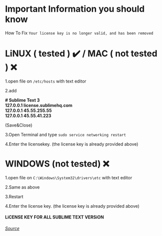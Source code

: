 # Important Information you should know
How To Fix `Your license key is no longer valid, and has been removed`
# LiNUX ( tested ) ✔️ / MAC ( not tested ) ❌
1.open file on `/etc/hosts` with text editor

2.add


__# Sublime Text 3\
127.0.0.1 license.sublimehq.com\
127.0.0.1 45.55.255.55\
127.0.0.1 45.55.41.223__

(Save&Close)

3.Open Terminal and type `sudo service networking restart`

4.Enter the licensekey. (the license key is already provided above)

# WINDOWS (not tested) ❌
1.open file on `C:\Windows\System32\drivers\etc` with text editor

2.Same as above

3.Restart

4.Enter the license key. (the license key is already provided above)

#### LiCENSE KEY FOR ALL SUBLIME TEXT VERSiON
###### [Source](http://bit.ly/SublimeKEY)
